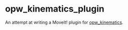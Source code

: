 # opw_kinematics_plugin
An attempt at writing a MoveIt! plugin for [opw_kinematics](https://github.com/Jmeyer1292/opw_kinematics).
